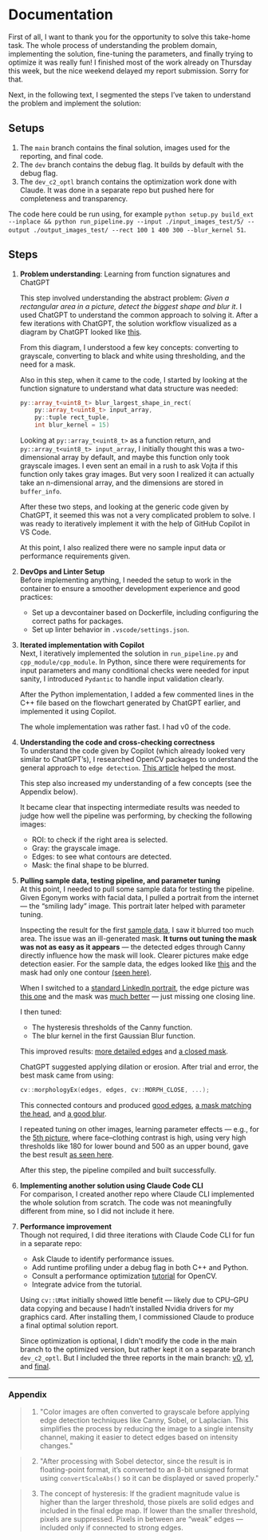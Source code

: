 # Documentation

First of all, I want to thank you for the opportunity to solve this take-home task. The whole process of understanding the problem domain, implementing the solution, fine-tuning the parameters, and finally trying to optimize it was really fun! I finished most of the work already on Thursday this week, but the nice weekend delayed my report submission. Sorry for that.

Next, in the following text, I segmented the steps I’ve taken to understand the problem and implement the solution:

## Setups

1. The `main` branch contains the final solution, images used for the reporting, and final code.
2. The `dev` branch contains the debug flag. It builds by default with the debug flag.
3. The `dev_c2_optl` branch contains the optimization work done with Claude. It was done in a separate repo but pushed here for completeness and transparency.

The code here could be run using, for example `python setup.py build_ext --inplace && python run_pipeline.py --input ./input_images_test/5/ --output ./output_images_test/ --rect 100 1 400 300 --blur_kernel 51`.

## Steps

1. **Problem understanding**: Learning from function signatures and ChatGPT  

    This step involved understanding the abstract problem: *Given a rectangular area in a picture, detect the biggest shape and blur it*. I used ChatGPT to understand the common approach to solving it. After a few iterations with ChatGPT, the solution workflow visualized as a diagram by ChatGPT looked like [this](./report/image.png).  

    From this diagram, I understood a few key concepts: converting to grayscale, converting to black and white using thresholding, and the need for a mask.  

    Also in this step, when it came to the code, I started by looking at the function signature to understand what data structure was needed:  
    ```c++
    py::array_t<uint8_t> blur_largest_shape_in_rect(
        py::array_t<uint8_t> input_array,
        py::tuple rect_tuple,
        int blur_kernel = 15)
    ```
    Looking at `py::array_t<uint8_t>` as a function return, and `py::array_t<uint8_t> input_array`, I initially thought this was a two-dimensional array by default, and maybe this function only took grayscale images. I even sent an email in a rush to ask Vojta if this function only takes gray images. But very soon I realized it can actually take an n-dimensional array, and the dimensions are stored in `buffer_info`.

    After these two steps, and looking at the generic code given by ChatGPT, it seemed this was not a very complicated problem to solve. I was ready to iteratively implement it with the help of GitHub Copilot in VS Code.  

    At this point, I also realized there were no sample input data or performance requirements given.

2. **DevOps and Linter Setup**  
    Before implementing anything, I needed the setup to work in the container to ensure a smoother development experience and good practices:  
    - Set up a devcontainer based on Dockerfile, including configuring the correct paths for packages.  
    - Set up linter behavior in `.vscode/settings.json`.

3. **Iterated implementation with Copilot**  
    Next, I iteratively implemented the solution in `run_pipeline.py` and `cpp_module/cpp_module`. In Python, since there were requirements for input parameters and many conditional checks were needed for input sanity, I introduced `Pydantic` to handle input validation clearly.  

    After the Python implementation, I added a few commented lines in the C++ file based on the flowchart generated by ChatGPT earlier, and implemented it using Copilot.  

    The whole implementation was rather fast. I had v0 of the code.

4. **Understanding the code and cross-checking correctness**  
    To understand the code given by Copilot (which already looked very similar to ChatGPT’s), I researched OpenCV packages to understand the general approach to `edge detection`. [This article](https://opencv.org/blog/edge-detection-using-opencv/) helped the most.  

    This step also increased my understanding of a few concepts (see the Appendix below).  

    It became clear that inspecting intermediate results was needed to judge how well the pipeline was performing, by checking the following images:  
    - ROI: to check if the right area is selected.  
    - Gray: the grayscale image.  
    - Edges: to see what contours are detected.  
    - Mask: the final shape to be blurred.

4. **Pulling sample data, testing pipeline, and parameter tuning**  
    At this point, I needed to pull some sample data for testing the pipeline. Given Egonym works with facial data, I pulled a portrait from the internet — the “smiling lady” image. This portrait later helped with parameter tuning.  

    Inspecting the result for the first [sample data](./Test/input_images_test/1/smiling_lady.jpg), I saw it blurred too much area. The issue was an ill-generated mask. **It turns out tuning the mask was not as easy as it appears** — the detected edges through Canny directly influence how the mask will look. Clearer pictures make edge detection easier. For the sample data, the edges looked like [this](./report/smiling_lady_edges.jpg) and the mask had only one contour [(seen here)](./report/smiling_lady_mask.jpg).  

    When I switched to a [standard LinkedIn portrait](./Test/input_images_test/2/better_protrait_rect160_1_200_240.jpg), the edge picture was [this one](./report/better_protrait_rect160_1_200_240_edges.jpg) and the mask was [much better](./report/better_protrait_rect160_1_200_240_mask.jpg) — just missing one closing line.  

    I then tuned:  
    - The hysteresis thresholds of the Canny function.  
    - The blur kernel in the first Gaussian Blur function.  

    This improved results: [more detailed edges](./report/tunning/better_protrait_rect160_1_200_240_edges.jpg) and [a closed mask](./report/tunning/better_protrait_rect160_1_200_240_mask.jpg).  

    ChatGPT suggested applying dilation or erosion. After trial and error, the best mask came from using:  
    ```c++
    cv::morphologyEx(edges, edges, cv::MORPH_CLOSE, ...);
    ```
    This connected contours and produced [good edges](./Test/output_images_test/better_protrait_edges.jpg), [a mask matching the head](./Test/output_images_test/better_protrait_rect160_1_200_240_mask.jpg), and [a good blur](./Test/output_images_test/better_protrait_rect160_1_200_240.jpg).  

    I repeated tuning on other images, learning parameter effects — e.g., for the [5th picture](./Test/input_images_test/5/mens_gromming_rect100_1_400_300.jpg), where face–clothing contrast is high, using very high thresholds like 180 for lower bound and 500 as an upper bound, gave the best result [as seen here](./Test/output_images_test/mens_gromming_rect100_1_400_300.jpg).  

    After this step, the pipeline compiled and built successfully.

5. **Implementing another solution using Claude Code CLI**  
    For comparison, I created another repo where Claude CLI implemented the whole solution from scratch. The code was not meaningfully different from mine, so I did not include it here.

6. **Performance improvement**  
    Though not required, I did three iterations with Claude Code CLI for fun in a separate repo:  
    - Ask Claude to identify performance issues.  
    - Add runtime profiling under a debug flag in both C++ and Python.  
    - Consult a performance optimization [tutorial](https://www.opencvhelp.org/tutorials/best-practices/performance-optimization/) for OpenCV.  
    - Integrate advice from the tutorial.  

    Using `cv::UMat` initially showed little benefit — likely due to CPU–GPU data copying and because I hadn’t installed Nvidia drivers for my graphics card. After installing them, I commissioned Claude to produce a final optimal solution report.  

    Since optimization is optional, I didn't modify the code in the main branch to the optimized version, but rather kept it on a separate branch `dev_c2_optl`. But I included the three reports in the main branch: [v0](./report/PERFORMANCE_OPTIMIZATION_REPORT.md), [v1](./report/PERFORMANCE_OPTIMIZATION_REPORT_V2.md), and [final](./report/FINAL_GPU_PERFORMANCE_REPORT.md).

---

### Appendix  
> 1. "Color images are often converted to grayscale before applying edge detection techniques like Canny, Sobel, or Laplacian. This simplifies the process by reducing the image to a single intensity channel, making it easier to detect edges based on intensity changes."  

> 2. "After processing with Sobel detector, since the result is in floating-point format, it’s converted to an 8-bit unsigned format using `convertScaleAbs()` so it can be displayed or saved properly."  

> 3. The concept of hysteresis: If the gradient magnitude value is higher than the larger threshold, those pixels are solid edges and included in the final edge map. If lower than the smaller threshold, pixels are suppressed. Pixels in between are “weak” edges — included only if connected to strong edges.  
